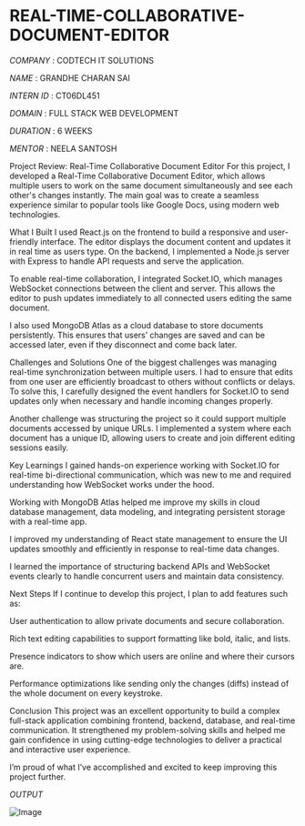 # REAL-TIME-COLLABORATIVE-DOCUMENT-EDITOR

*COMPANY* : CODTECH IT SOLUTIONS

*NAME* : GRANDHE CHARAN SAI

*INTERN ID* : CT06DL451

*DOMAIN* : FULL STACK WEB DEVELOPMENT

*DURATION* : 6 WEEKS

*MENTOR* : NEELA SANTOSH

Project Review: Real-Time Collaborative Document Editor
For this project, I developed a Real-Time Collaborative Document Editor, which allows multiple users to work on the same document simultaneously and see each other's changes instantly. The main goal was to create a seamless experience similar to popular tools like Google Docs, using modern web technologies.

What I Built
I used React.js on the frontend to build a responsive and user-friendly interface. The editor displays the document content and updates it in real time as users type. On the backend, I implemented a Node.js server with Express to handle API requests and serve the application.

To enable real-time collaboration, I integrated Socket.IO, which manages WebSocket connections between the client and server. This allows the editor to push updates immediately to all connected users editing the same document.

I also used MongoDB Atlas as a cloud database to store documents persistently. This ensures that users’ changes are saved and can be accessed later, even if they disconnect and come back later.

Challenges and Solutions
One of the biggest challenges was managing real-time synchronization between multiple users. I had to ensure that edits from one user are efficiently broadcast to others without conflicts or delays. To solve this, I carefully designed the event handlers for Socket.IO to send updates only when necessary and handle incoming changes properly.

Another challenge was structuring the project so it could support multiple documents accessed by unique URLs. I implemented a system where each document has a unique ID, allowing users to create and join different editing sessions easily.

Key Learnings
I gained hands-on experience working with Socket.IO for real-time bi-directional communication, which was new to me and required understanding how WebSocket works under the hood.

Working with MongoDB Atlas helped me improve my skills in cloud database management, data modeling, and integrating persistent storage with a real-time app.

I improved my understanding of React state management to ensure the UI updates smoothly and efficiently in response to real-time data changes.

I learned the importance of structuring backend APIs and WebSocket events clearly to handle concurrent users and maintain data consistency.

Next Steps
If I continue to develop this project, I plan to add features such as:

User authentication to allow private documents and secure collaboration.

Rich text editing capabilities to support formatting like bold, italic, and lists.

Presence indicators to show which users are online and where their cursors are.

Performance optimizations like sending only the changes (diffs) instead of the whole document on every keystroke.

Conclusion
This project was an excellent opportunity to build a complex full-stack application combining frontend, backend, database, and real-time communication. It strengthened my problem-solving skills and helped me gain confidence in using cutting-edge technologies to deliver a practical and interactive user experience.

I’m proud of what I’ve accomplished and excited to keep improving this project further.

*OUTPUT*

![Image](https://github.com/user-attachments/assets/09c145cb-ce0e-4b01-a100-3150f61efa69)
